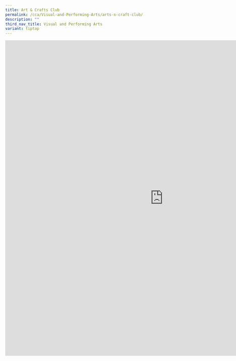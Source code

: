 ```yaml
---
title: Art & Crafts Club
permalink: /cca/Visual-and-Performing-Arts/arts-n-craft-club/
description: ""
third_nav_title: Visual and Performing Arts
variant: tiptap
---
```

<div class="iframe-wrapper">
<iframe height="1000" width="1000" allowfullscreen="true" frameborder="0" src="https://docs.google.com/document/d/e/2PACX-1vQhtlx-T4wIPSMR67OAre5-TXXn9t4RRcVjsfJt0fB_Dlwq7UaZCYpnv1t4zXKZ12Y1WQ2WiTkZOJdX/pub?embedded=true"></iframe>
</div>
<p></p>